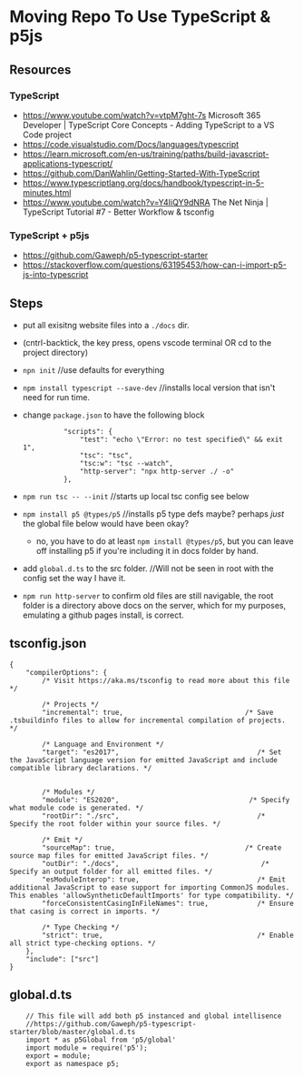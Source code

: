 # Moving Repo To Use TypeScript & p5js

## Resources

### TypeScript
- https://www.youtube.com/watch?v=vtpM7ght-7s Microsoft 365 Developer | TypeScript Core Concepts - Adding TypeScript to a VS Code project
- https://code.visualstudio.com/Docs/languages/typescript
- https://learn.microsoft.com/en-us/training/paths/build-javascript-applications-typescript/
- https://github.com/DanWahlin/Getting-Started-With-TypeScript
- https://www.typescriptlang.org/docs/handbook/typescript-in-5-minutes.html
- https://www.youtube.com/watch?v=Y4IiQY9dNRA The Net Ninja | TypeScript Tutorial #7 - Better Workflow & tsconfig

### TypeScript + p5js
- https://github.com/Gaweph/p5-typescript-starter
- https://stackoverflow.com/questions/63195453/how-can-i-import-p5-js-into-typescript 


## Steps

* put all exisitng website files into a `./docs` dir. 
* (cntrl-backtick, the key press, opens vscode terminal OR cd to the project directory) 
* `npn init`   //use defaults for everything
* `npm install typescript --save-dev`  //installs local version that isn't need for run time. 
* change `package.json` to have the following block

                "scripts": {
                    "test": "echo \"Error: no test specified\" && exit 1",
                    "tsc": "tsc",
                    "tsc:w": "tsc --watch",
                    "http-server": "npx http-server ./ -o"
                },

* `npm run tsc -- --init`  //starts up local tsc config see below 
* `npm install p5 @types/p5` //installs p5 type defs maybe? perhaps _just_ the global file below would have been okay? 
    * no, you have to do at least `npm install @types/p5`, but you can leave off installing p5 if you're including it in docs folder by hand. 
* add `global.d.ts` to the src folder. //Will not be seen in root with the config set the way I have it. 
* `npm run http-server` to confirm old files are still navigable, the root folder is a directory above docs on the server, which for my purposes, emulating a github pages install, is correct.


## tsconfig.json

    {
        "compilerOptions": {
            /* Visit https://aka.ms/tsconfig to read more about this file */

            /* Projects */
            "incremental": true,                              /* Save .tsbuildinfo files to allow for incremental compilation of projects. */

            /* Language and Environment */
            "target": "es2017",                                  /* Set the JavaScript language version for emitted JavaScript and include compatible library declarations. */


            /* Modules */
            "module": "ES2020",                                /* Specify what module code is generated. */
            "rootDir": "./src",                                  /* Specify the root folder within your source files. */

            /* Emit */
            "sourceMap": true,                                /* Create source map files for emitted JavaScript files. */
            "outDir": "./docs",                                   /* Specify an output folder for all emitted files. */
            "esModuleInterop": true,                             /* Emit additional JavaScript to ease support for importing CommonJS modules. This enables 'allowSyntheticDefaultImports' for type compatibility. */
            "forceConsistentCasingInFileNames": true,            /* Ensure that casing is correct in imports. */

            /* Type Checking */
            "strict": true,                                      /* Enable all strict type-checking options. */
        },
        "include": ["src"]
    }


## global.d.ts

        // This file will add both p5 instanced and global intellisence
        //https://github.com/Gaweph/p5-typescript-starter/blob/master/global.d.ts 
        import * as p5Global from 'p5/global' 
        import module = require('p5');
        export = module;
        export as namespace p5;

